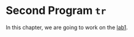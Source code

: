 # Second Program `tr`

In this chapter, we are going to work on the [lab1](http://www.scs.stanford.edu/16wi-cs240h/labs/lab1.html).
